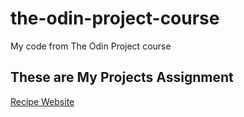 # the-odin-project-course
My code from The Odin Project course
## These are My Projects Assignment
[Recipe Website](https://gesangwidigdo.github.io/the-odin-project-course/projects/odin-recipes/index.html)
